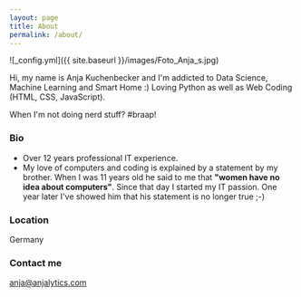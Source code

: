 ```yaml
---
layout: page
title: About
permalink: /about/
---
```


![_config.yml]({{ site.baseurl }}/images/Foto_Anja_s.jpg)

Hi, my name is Anja Kuchenbecker and I'm addicted to Data Science, Machine Learning and Smart Home :) 
Loving Python as well as Web Coding (HTML, CSS, JavaScript). 

When I'm not doing nerd stuff? #braap!

### Bio
- Over 12 years professional IT experience. 
- My love of computers and coding is explained by a statement by my brother. When I was 11 years old he said to me that **"women have no idea about computers"**. Since that day I started my IT passion. One year later I've showed him that his statement is no longer true ;-)

### Location
Germany

### Contact me

[anja@anjalytics.com](mailto:anja@anjalytics.com)
